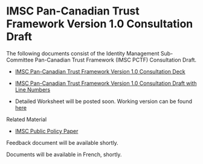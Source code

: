 # IMSC Pan-Canadian Trust Framework Version 1.0 Consultation Draft

The following documents consist of the Identity Management Sub-Committee Pan-Canadian Trust Framework (IMSC PCTF) Consultation Draft.

* [IMSC Pan-Canadian Trust Framework Version 1.0 Consultation Deck](https://github.com/canada-ca/PCTF-CCP/blob/master/version1/IMSC%20Pan-Canadian%20Trust%20Framework%20(PCTF)%20Version%201.0%20v0.4%20(Consultation%20Deck)%20(2019-03-28).pdf)
* [IMSC Pan-Canadian Trust Framework Version 1.0 Consultation Draft with Line Numbers](https://github.com/canada-ca/PCTF-CCP/blob/master/version1/IMSC%20Pan-Canadian%20Trust%20Framework%20(PCTF)%20Version%201.0%20v0.4%20(Consultation%20Draft%20with%20Line%20Numbers)%20(2019-03-28).pdf)

* Detailed Worksheet will be posted soon. Working version can be found [here](https://docs.google.com/spreadsheets/d/1oUkiAbBcZCzyO8q6pvOTM7IQ5sf7l49xt-HpUqYNup8/edit?usp=sharing)

Related Material

* [IMSC Public Policy Paper](https://github.com/canada-ca/PCTF-CCP/blob/master/version1/IMSC%20Public%20Policy%20Paper.pdf)

Feedback document will be available shortly.

Documents will be available in French, shortly.

